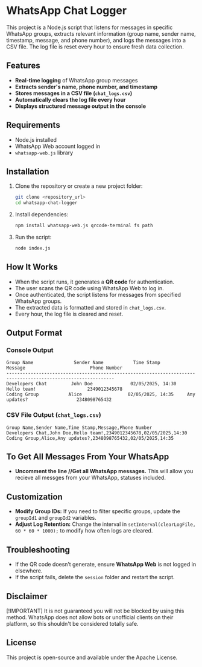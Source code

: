 # WhatsApp Chat Logger

This project is a Node.js script that listens for messages in specific WhatsApp groups, extracts relevant information (group name, sender name, timestamp, message, and phone number), and logs the messages into a CSV file. The log file is reset every hour to ensure fresh data collection.

## Features
- **Real-time logging** of WhatsApp group messages
- **Extracts sender's name, phone number, and timestamp**
- **Stores messages in a CSV file (`chat_logs.csv`)**
- **Automatically clears the log file every hour**
- **Displays structured message output in the console**

## Requirements
- Node.js installed
- WhatsApp Web account logged in
- `whatsapp-web.js` library

## Installation

1. Clone the repository or create a new project folder:
   ```sh
   git clone <repository_url>
   cd whatsapp-chat-logger
   ```

2. Install dependencies:
   ```sh
   npm install whatsapp-web.js qrcode-terminal fs path
   ```

3. Run the script:
   ```sh
   node index.js
   ```

## How It Works
- When the script runs, it generates a **QR code** for authentication.
- The user scans the QR code using WhatsApp Web to log in.
- Once authenticated, the script listens for messages from specified WhatsApp groups.
- The extracted data is formatted and stored in `chat_logs.csv`.
- Every hour, the log file is cleared and reset.

## Output Format
### Console Output
```
Group Name               Sender Name           Time Stamp           Message                        Phone Number
--------------------------------------------------------------------------------------------------------------
Developers Chat         John Doe              02/05/2025, 14:30     Hello team!                   2349012345678
Coding Group           Alice                 02/05/2025, 14:35     Any updates?                  2348098765432
```
### CSV File Output (`chat_logs.csv`)
```
Group Name,Sender Name,Time Stamp,Message,Phone Number
Developers Chat,John Doe,Hello team!,2349012345678,02/05/2025,14:30
Coding Group,Alice,Any updates?,2348098765432,02/05/2025,14:35
```

## To Get All Messages From Your WhatsApp
- **Uncomment the line //Get all WhatsApp messages.** This will allow you recieve all messges from your WhatsApp, statuses included.

## Customization
- **Modify Group IDs:** If you need to filter specific groups, update the `groupId1` and `groupId2` variables.
- **Adjust Log Retention:** Change the interval in `setInterval(clearLogFile, 60 * 60 * 1000);` to modify how often logs are cleared.

## Troubleshooting
- If the QR code doesn’t generate, ensure **WhatsApp Web** is not logged in elsewhere.
- If the script fails, delete the `session` folder and restart the script.

## Disclaimer
[!IMPORTANT] It is not guaranteed you will not be blocked by using this method. WhatsApp does not allow bots or unofficial clients on their platform, so this shouldn't be considered totally safe.

## License
This project is open-source and available under the Apache License.